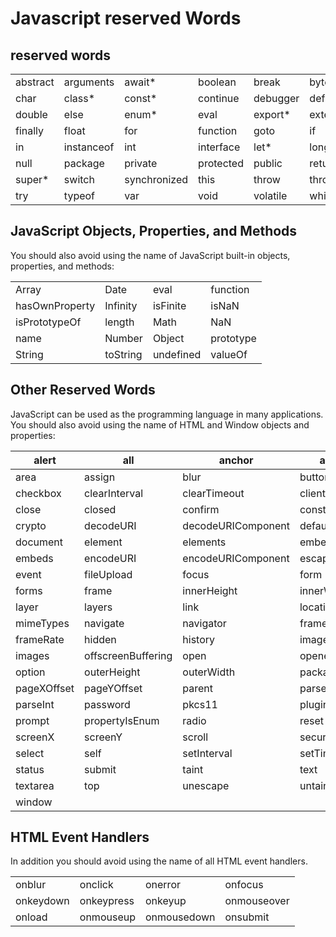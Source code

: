 # Javascript reserved Words

## reserved words

|  |  |  | | |    |    |     |
|----------|-----------|--------|------------|----------|--------|--------|-----------|
| abstract | arguments | await* | boolean    | break    | byte   | case   | catch     |
| char     | class*    | const* | continue   | debugger | default| delete | do        |
| double   | else      | enum*  | eval       | export*  | extends*| false | final     |
| finally  | float     | for    | function   | goto     | if     | implements | import* |
| in       | instanceof| int    | interface  | let*     | long   | native | new       |
| null     | package   | private| protected  | public   | return | short  | static    |
| super*   | switch    | synchronized | this | throw    | throws | transient | true    |
| try      | typeof    | var    | void       | volatile | while  | with    | yield     |

## JavaScript Objects, Properties, and Methods

You should also avoid using the name of JavaScript built-in objects, properties, and methods:

|           |         |      |    |
|--------|---------|---------|------------|
| Array           | Date        | eval      | function   |
| hasOwnProperty  | Infinity    | isFinite  | isNaN      |
| isPrototypeOf   | length      | Math      | NaN        |
| name            | Number      | Object    | prototype  |
| String   | toString  | undefined | valueOf |

## Other Reserved Words

JavaScript can be used as the programming language in many applications. You should also avoid using the name of HTML and Window objects and properties:

| alert     | all         | anchor      | anchors         |
|-----------|-------------|-------------|-----------------|
| area      | assign      | blur        | button          |
| checkbox  | clearInterval | clearTimeout | clientInformation |
| close     | closed      | confirm     | constructor     |
| crypto    | decodeURI   | decodeURIComponent | defaultStatus |
| document  | element     | elements    | embed           |
| embeds    | encodeURI   | encodeURIComponent | escape      |
| event     | fileUpload  | focus       | form            |
| forms     | frame       | innerHeight | innerWidth      |
| layer     | layers      | link        | location        |
| mimeTypes | navigate    | navigator   | frames          |
| frameRate | hidden      | history     | image           |
| images    | offscreenBuffering | open | opener          |
| option    | outerHeight | outerWidth  | packages        |
| pageXOffset | pageYOffset | parent    | parseFloat      |
| parseInt  | password    | pkcs11      | plugin          |
| prompt    | propertyIsEnum | radio    | reset           |
| screenX   | screenY     | scroll      | secure          |
| select    | self        | setInterval | setTimeout      |
| status    | submit      | taint       | text            |
| textarea  | top         | unescape    | untaint         |
| window    |             |             |                 |

## HTML Event Handlers

In addition you should avoid using the name of all HTML event handlers.

| | | | |
| --- | --- | --- | --- | 
| onblur | onclick | onerror | onfocus |
| onkeydown | onkeypress | onkeyup | onmouseover |
| onload | onmouseup | onmousedown | onsubmit |
